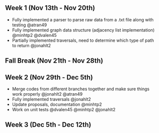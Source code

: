 ## Week 1 (Nov 13th - Nov 20th)
- Fully implemented a parser to parse raw data from a .txt file along with testing @atran49
- Fully implemented graph data structure (adjacency list implementation) @minhtp2 @dvalen45
- Partially implemented traversals, need to determine which type of path to return @jonahlt2

## Fall Break (Nov 21th - Nov 28th)

## Week 2 (Nov 29th - Dec 5th)
- Merge codes from different branches together and make sure things work properly @jonahlt2 @atran49
- Fully implemented traversals @jonahlt2
- Update proposals, documentation @minhtp2
- Work on unit tests @dvalen45 @minhtp2 @jonahlt2

## Week 3 (Dec 5th - Dec 12th)